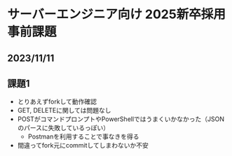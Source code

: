 # サーバーエンジニア向け 2025新卒採用事前課題

## 2023/11/11

## 課題1

- とりあえずforkして動作確認
 - GET, DELETEに関しては問題なし
 - POSTがコマンドプロンプトやPowerShellではうまくいかなかった（JSONのパースに失敗しているっぽい）
    - Postmanを利用することで事なきを得る
- 間違ってfork元にcommitしてしまわないか不安